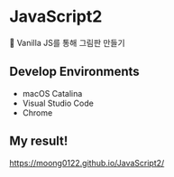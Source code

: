 # JavaScript2
🎨 Vanilla JS를 통해 그림판 만들기

## Develop Environments

* macOS Catalina
* Visual Studio Code
* Chrome

## My result!
https://moong0122.github.io/JavaScript2/
